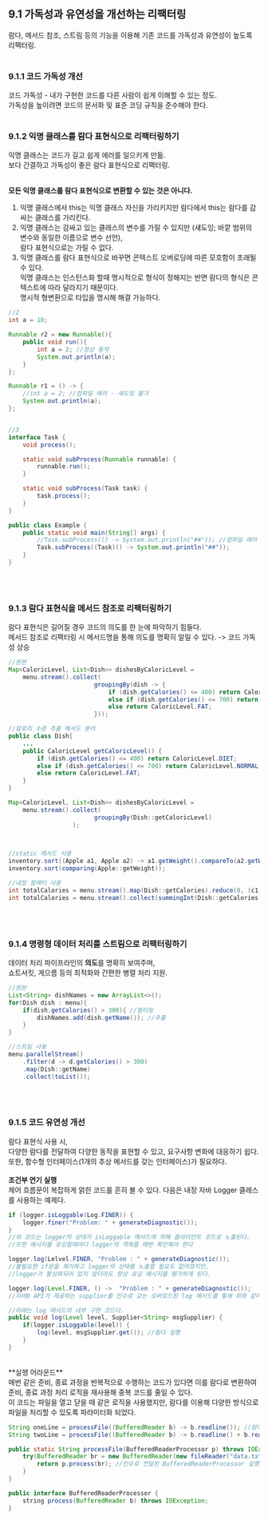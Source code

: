 ## 9.1 가독성과 유연성을 개선하는 리팩터링
람다, 메서드 참조, 스트림 등의 기능을 이용해 기존 코드를 가독성과 유연성이 높도록 리팩터링.
 <br> <br>
 
### 9.1.1 코드 가독성 개선
코드 가독성 - 내가 구현한 코드를 다른 사람이 쉽게 이해할 수 있는 정도. <br>
가독성을 높이려면 코드의 문서화 및 표준 코딩 규칙을 준수해야 한다.
 <br> <br>
 
### 9.1.2 익명 클래스를 람다 표현식으로 리팩터링하기
익명 클래스는 코드가 길고 쉽게 에러를 일으키게 만듦. <br>
보다 간결하고 가독성이 좋은 람다 표현식으로 리팩터링. <br> <br>

**모든 익명 클래스를 람다 표현식으로 변환할 수 있는 것은 아니다.**
1. 익명 클래스에서 this는 익명 클래스 자신을 가리키지만 람다에서 this는 람다를 감싸는 클래스를 가리킨다.
2. 익명 클래스는 감싸고 있는 클래스의 변수를 가릴 수 있지만 (섀도잉; 바깥 범위의 변수와 동일한 이름으로 변수 선언),
<br>람다 표현식으로는 가릴 수 없다.
3. 익명 클래스를 람다 표현식으로 바꾸면 콘텍스트 오버로딩에 따른 모호함이 초래될 수 있다.<br>
익명 클래스는 인스턴스화 할때 명시적으로 형식이 정해지는 반면 람다의 형식은 콘텍스트에 따라 달라지기 때문이다.<br>
명시적 형변환으로 타입을 명시해 해결 가능하다.

```java
//2
int a = 10;

Runnable r2 = new Runnable(){
    public void run(){
        int a = 2; //정상 동작
        System.out.println(a);
    }
};

Runnable r1 = () -> {
    //int a = 2; //컴파일 에러 - 섀도잉 불가
    System.out.println(a);
};


//3
interface Task {
    void process();

    static void subProcess(Runnable runnable) {
        runnable.run();
    }

    static void subProcess(Task task) {
        task.process();
    }
}

public class Example {
    public static void main(String[] args) {
        //Task.subProcess(() -> System.out.println("##")); //컴파일 에러
        Task.subProcess((Task)() -> System.out.println("##"));
    }
}
```
<br>
<br>

### 9.1.3 람다 표현식을 메서드 참조로 리팩터링하기
람다 표현식은 길어질 경우 코드의 의도를 한 눈에 파악하기 힘들다.<br>
메서드 참조로 리팩터링 시 메서드명을 통해 의도를 명확히 알릴 수 있다. -> 코드 가독성 상승
```java
//원본
Map<CaloricLevel, List<Dish>> dishesByCaloricLevel =
    menu.stream().collect(
                        groupingBy(dish -> {
                            if (dish.getCalories() <= 400) return CaloricLevel.DIET;
                            else if (dish.getCalories() <= 700) return CaloricLevel.NORMAL;
                            else return CaloricLevel.FAT;
                        }));

//칼로리 수준 추출 메서드 분리
public class Dish{
    ...
    public CaloricLevel getCaloricLevel() {
        if (dish.getCalories() <= 400) return CaloricLevel.DIET;
        else if (dish.getCalories() <= 700) return CaloricLevel.NORMAL;
        else return CaloricLevel.FAT;
    }
}

Map<CaloricLevel, List<Dish>> dishesByCaloricLevel = 
    menu.stream().collect(
                        groupingBy(Dish::getCaloricLevel)
                  );
            


//static 메서드 사용
inventory.sort((Apple a1, Apple a2) -> a1.getWeight().compareTo(a2.getWeight()));
inventory.sort(comparing(Apple::getWeight));

//내장 컬렉터 사용
int totalCalories = menu.stream().map(Dish::getCalories).reduce(0, (c1, c2) -> c1 + c2);
int totalCalories = menu.stream().collect(summingInt(Dish::getCalories));
```
<br>
<br>

### 9.1.4 명령형 데이터 처리를 스트림으로 리팩터링하기
데이터 처리 파이프라인의 **의도**를 명확히 보여주며, <br>
쇼트서킷, 게으름 등의 최적화와 간편한 병렬 처리 지원.
```java
//원본
List<String> dishNames = new ArrayList<>();
for(Dish dish : menu){
    if(dish.getCalories() > 300){ //필터링
        dishNames.add(dish.getName()); //추출
    }
}

//스트림 사용
menu.parallelStream()
    .filter(d -> d.getCalories() > 300)
    .map(Dish::getName)
    .collect(toList());
```
<br>
<br>

### 9.1.5 코드 유연성 개선
람다 표현식 사용 시, <br>
다양한 람다를 전달하여 다양한 동작을 표현할 수 있고, 요구사항 변화에 대응하기 쉽다. <br>
또한, 함수형 인터페이스(1개의 추상 메서드를 갖는 인터페이스)가 필요하다.<br>
<br>
**조건부 연기 실행**<br>
제어 흐름문이 복잡하게 얽힌 코드를 흔히 볼 수 있다. 다음은 내장 자바 Logger 클래스를 사용하는 예제다.<br>
```java
if (logger.isLoggable(Log.FINER)) {
    logger.finer("Problem: " + generateDiagnostic());
}
//위 코드는 logger의 상태가 isLoggable 메서드에 의해 클라이언트 코드로 노출된다.
//또한 메시지를 로깅할때마다 logger의 객체를 매번 확인해야 한다
```

```java
logger.log(Lelvel.FINER, "Problem : " + generateDiagnostic());
//불필요한 if문을 제거하고 logger의 상태를 노출할 필요도 없어졌지만,
//logger가 활성화되어 있지 않더라도 항상 로깅 메시지를 평가하게 된다.
```

```java
logger.log(Level.FINER, () ->  "Problem : " + generateDiagnostic());
//자바8 API가 제공하는 supplier를 인수로 갖는 오버로드된 log 메서드를 통해 위와 같이 해결할 수 있다.

//아래는 log 메서드의 내부 구현 코드다.
public void log(Level level, Supplier<String> msgSupplier) {
    if(logger.isLoggable(level)) {
        log(level, msgSupplier.get()); //람다 실행
    }
}
```
<br>
**실행 어라운드** <br>
매번 같은 준비, 종료 과정을 반복적으로 수행하는 코드가 있다면 이를 람다로 변환하여<br>
준비, 종료 과정 처리 로직을 재사용해 중복 코드를 줄일 수 있다.<br>
이 코드는 파일을 열고 닫을 때 같은 로직을 사용했지만, 람다를 이용해 다양한 방식으로 파일을 처리할 수 있도록 파라미터화 되었다.<br>

```java
String oneLine = processFile((BufferedReader b) -> b.readline()); //람다 전달
String twoLine = processFile((BufferedReader b) -> b.readline() + b.readline()); //다른 람다 전달

public static String processFile(BufferedReaderProcessor p) throws IOException {
    try(BufferedReader br = new BufferedReader(new fileReader("data.txt"))) {
        return p.process(br); //인수로 전달된 BufferedReaderProcessor 실행
    }
}

public interface BufferedReaderProcessor {
    string process(BufferedReader b) throws IOException;
}
```
